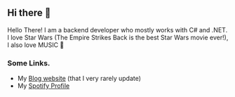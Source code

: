 ## Hi there 👋
Hello There! I am a backend developer who mostly works with C# and .NET.
I love Star Wars (The Empire Strikes Back is the best Star Wars movie ever!), I also love MUSIC 👯

### Some Links.
- My [Blog website](https://letspretend.netlify.app/blog/) (that I very rarely update)
- My [Spotify Profile](https://open.spotify.com/user/gznyv6bi9bnso8my49err2zul)

<!--
**Takobz/Takobz** is a ✨ _special_ ✨ repository because its `README.md` (this file) appears on your GitHub profile.

Here are some ideas to get you started:

- 🔭 I’m currently working on ...
- 🌱 I’m currently learning ...
- 👯 I’m looking to collaborate on ...
- 🤔 I’m looking for help with ...
- 💬 Ask me about ...
- 📫 How to reach me: ...
- 😄 Pronouns: ...
- ⚡ Fun fact: ...
-->
